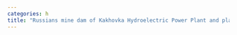 ```yaml
---
categories: h
title: "Russians mine dam of Kakhovka Hydroelectric Power Plant and plan historic catastrophe  Zelenskyy"
---
```

